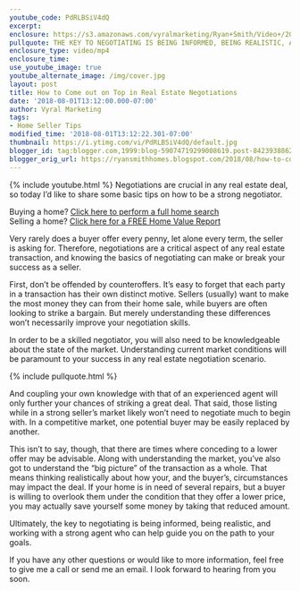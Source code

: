 ```yaml
---
youtube_code: PdRLBSiV4dQ
excerpt:
enclosure: https://s3.amazonaws.com/vyralmarketing/Ryan+Smith/Video+/2018/Temple+Real+Estate+Agent-+How+to+Come+out+on+Top+in+Real+Estate+Negotiations.mp4
pullquote: THE KEY TO NEGOTIATING IS BEING INFORMED, BEING REALISTIC, AND WORKING WITH A STRONG AGENT WHO CAN HELP GUIDE YOU ON THE PATH TO YOUR GOALS.
enclosure_type: video/mp4
enclosure_time:
use_youtube_image: true
youtube_alternate_image: /img/cover.jpg
layout: post
title: How to Come out on Top in Real Estate Negotiations
date: '2018-08-01T13:12:00.000-07:00'
author: Vyral Marketing
tags:
- Home Seller Tips
modified_time: '2018-08-01T13:12:22.301-07:00'
thumbnail: https://i.ytimg.com/vi/PdRLBSiV4dQ/default.jpg
blogger_id: tag:blogger.com,1999:blog-59074719299008619.post-8423938862011150698
blogger_orig_url: https://ryansmithhomes.blogspot.com/2018/08/how-to-come-out-on-top-in-real-estate_1.html
---
```

{% include youtube.html %}
Negotiations are crucial in any real estate deal, so today I’d like to share some basic tips on how to be a strong negotiator.

<div class="post-cta">
Buying a home? <a href="https://www.ryansmithhomes.com/buy" target="_blank">Click here to perform a full home search</a><br>
Selling a home? <a href="https://www.ryansmithhomes.com/sell" target="_blank">Click here for a FREE Home Value Report</a>
</div>

Very rarely does a buyer offer every penny, let alone every term, the seller is asking for. Therefore, negotiations are a critical aspect of any real estate transaction, and knowing the basics of negotiating can make or break your success as a seller.

First, don’t be offended by counteroffers. It’s easy to forget that each party in a transaction has their own distinct motive. Sellers (usually) want to make the most money they can from their home sale, while buyers are often looking to strike a bargain. But merely understanding these differences won’t necessarily improve your negotiation skills.

In order to be a skilled negotiator, you will also need to be knowledgeable about the state of the market. Understanding current market conditions will be paramount to your success in any real estate negotiation scenario.

{% include pullquote.html %}

And coupling your own knowledge with that of an experienced agent will only further your chances of striking a great deal. That said, those listing while in a strong seller’s market likely won’t need to negotiate much to begin with. In a competitive market, one potential buyer may be easily replaced by another.

This isn’t to say, though, that there are times where conceding to a lower offer may be advisable. Along with understanding the market, you’ve also got to understand the “big picture” of the transaction as a whole. That means thinking realistically about how your, and the buyer’s, circumstances may impact the deal. If your home is in need of several repairs, but a buyer is willing to overlook them under the condition that they offer a lower price, you may actually save yourself some money by taking that reduced amount.

Ultimately, the key to negotiating is being informed, being realistic, and working with a strong agent who can help guide you on the path to your goals.

If you have any other questions or would like to more information, feel free to give me a call or send me an email. I look forward to hearing from you soon.
